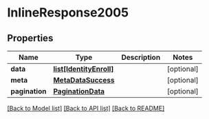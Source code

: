 # InlineResponse2005

## Properties
Name | Type | Description | Notes
------------ | ------------- | ------------- | -------------
**data** | [**list[IdentityEnroll]**](IdentityEnroll.md) |  | [optional] 
**meta** | [**MetaDataSuccess**](MetaDataSuccess.md) |  | [optional] 
**pagination** | [**PaginationData**](PaginationData.md) |  | [optional] 

[[Back to Model list]](../README.md#documentation-for-models) [[Back to API list]](../README.md#documentation-for-api-endpoints) [[Back to README]](../README.md)



